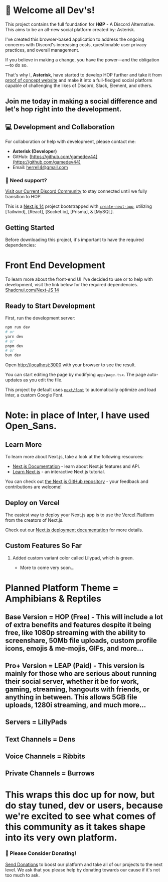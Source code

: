 # 👋 Welcome all Dev's!
This project contains the full foundation for **HØP** - A Discord Alternative. This aims to be an all-new social platform created by: Asterisk.

I've created this browser-based application to address the ongoing concerns with Discord's increasing costs, questionable user privacy practices, and overall management.

If you believe in making a change, you have the power—and the obligation—to do so.

That's why I, **Asterisk**, have started to develop HOP further and take it from [proof of concept website](https://hop-socialize.w3spaces.com/) and make it into a full-fledged social platform capable of challenging the likes of Discord, Slack, Element, and others.

## Join me today in making a social difference and let's hop right into the development.

## 💻 Development and Collaboration

For collaboration or help with development, please contact me:

- **Asterisk (Developer)**
- GitHub: [https://github.com/gamedev44](https://github.com/gamedev44)
- Email: [herrell4@gmail.com](mailto:herrell4@gmail.com)

### 🛑 Need support?
[Visit our Current Discord Community](https://discord.gg/6Z7UaRbUQM) to stay connected until we fully transition to HOP.

This is a [Next.js 14](https://nextjs.org/) project bootstrapped with [`create-next-app`](https://github.com/vercel/next.js/tree/canary/packages/create-next-app), utilizing [Tailwind], [React], [Socket.io], [Prisma], & [MySQL].

## Getting Started

Before downloading this project, it's important to have the required dependencies:

# Front End Development
To learn more about the front-end UI I've decided to use or to help with development, visit the link below for the required dependencies.
[Shadcnui.com/Next-JS 14](https://ui.shadcn.com/docs/installation/next)

## Ready to Start Development

First, run the development server:

```bash
npm run dev
# or
yarn dev
# or
pnpm dev
# or
bun dev
```

Open [http://localhost:3000](http://localhost:3000) with your browser to see the result.

You can start editing the page by modifying `app/page.tsx`. The page auto-updates as you edit the file.

This project by default uses [`next/font`](https://nextjs.org/docs/basic-features/font-optimization) to automatically optimize and load Inter, a custom Google Font.
# Note: in place of Inter, I have used Open_Sans.

## Learn More

To learn more about Next.js, take a look at the following resources:

- [Next.js Documentation](https://nextjs.org/docs) - learn about Next.js features and API.
- [Learn Next.js](https://nextjs.org/learn) - an interactive Next.js tutorial.

You can check out [the Next.js GitHub repository](https://github.com/vercel/next.js/) - your feedback and contributions are welcome!

## Deploy on Vercel

The easiest way to deploy your Next.js app is to use the [Vercel Platform](https://vercel.com/new?utm_medium=default-template&filter=next.js&utm_source=create-next-app&utm_campaign=create-next-app-readme) from the creators of Next.js.

Check out our [Next.js deployment documentation](https://nextjs.org/docs/deployment) for more details.

## Custom Features So Far
1. Added custom variant color called Lilypad, which is green.
  
   - More to come very soon...

# Planned Platform Theme = Amphibians & Reptiles
## Base Version = HOP (Free) - This will include a lot of extra benefits and features despite it being free, like 1080p streaming with the ability to screenshare, 50Mb file uploads, custom profile icons, emojis & me-mojis, GIFs, and more...
## Pro+ Version = LEAP (Paid) - This version is mainly for those who are serious about running their social server, whether it be for work, gaming, streaming, hangouts with friends, or anything in between. This allows 5GB file uploads, 1280i streaming, and much more...
## Servers = LillyPads
## Text Channels = Dens
## Voice Channels = Ribbits
## Private Channels = Burrows
  
# This wraps this doc up for now, but do stay tuned, dev or users, because we're excited to see what comes of this community as it takes shape into its very own platform.
  
### 🚀 Please Consider Donating!
[Send Donations](https://www.patreon.com/iu_pgd/membership) to boost our platform and take all of our projects to the next level. We ask that you please help by donating towards our cause if it's not too much to ask.
